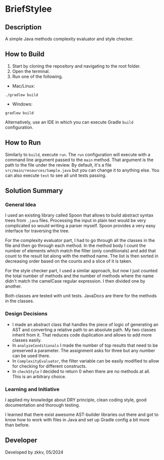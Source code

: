 # BriefStylee

## Description
A simple Java methods complexity evaluator and style checker.

## How to Build
1. Start by cloning the repository and navigating to the root folder.
2. Open the terminal.
3. Run one of the following.
- Mac/Linux:
```
./gradlew build
```
- Windows:
```
gradlew build
```
Alternatively, use an IDE in which you can execute Gradle `build` configuration.

## How to Run
Similarly to `build`, execute `run`. The `run` configuration will execute with a command line argument passed to the `main` method. That argument is the path to the file under the review. By default, it's a file `src/main/resources/Sample.java` but you can change it to anything else. You can also execute `test` to see all unit tests passing.

## Solution Summary
### General Idea
I used an existing library called Spoon that allows to build abstract syntax trees from `.java` files. Processing the input in plain text would be very complicated so would writing a parser myself. Spoon provides a very easy interface for traversing the tree. 

For the complexity evaluator part, I had to go through all the classes in the file and then go through each method. In the method body I count the number of elements which match the filter (only conditionals) and add that count to the result list along with the method name. The list is then sorted in decreasing order based on the counts and a slice of it is taken.

For the style checker part, I used a similar approach, but now I just counted the total number of methods and the number of methods where the name didn't match the camelCase regular expression. I then divided one by another.

Both classes are tested with unit tests. JavaDocs are there for the methods in the classes.

### Design Decisions
- I made an abstract class that handles the piece of logic of generating an AST and converting a relative path to an absolute path. My two classes inherit from it. That reduces code duplication and allows to add more classes easily.
- In `analyzeConditionals` I made the number of top results that need to be preserved a parameter. The assignment asks for three but any number can be used there.
- In `ComplexityEvaluator`, the filter variable can be easily modified to allow for checking for different constructs.
- In `checkStyle` I decided to return 0 when there are no methods at all. This is an arbitrary choice.

### Learning and Initiative
I applied my knowledge about DRY principle, clean coding style, good documentation and thorough testing.

I learned that there exist awesome AST-builder libraries out there and got to know how to work with files in Java and set up Gradle config a bit more than before.

## Developer
Developed by zkkv, 05/2024
